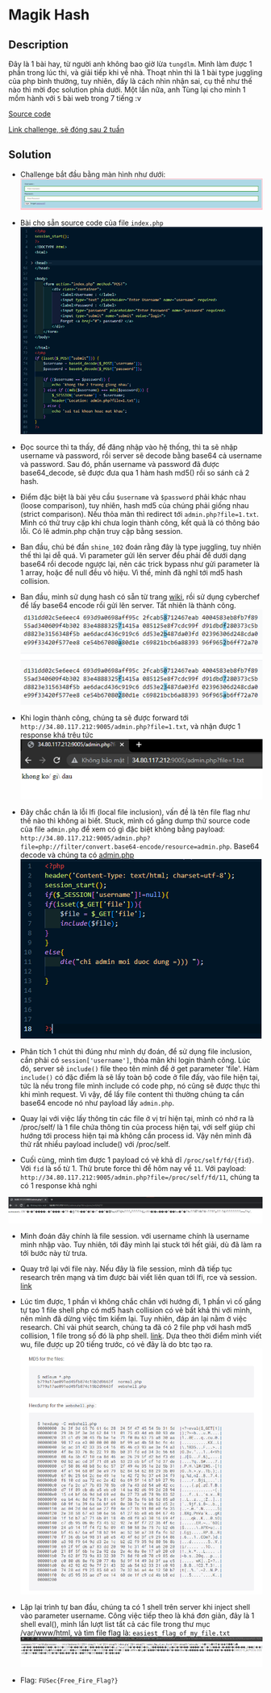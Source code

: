 # Magik Hash

## Description
Đây là 1 bài hay, từ người anh không bao giờ lừa `tungdlm`. Mình làm được 1 phần trong lúc thi, và giải tiếp khi về nhà. Thoạt nhìn thì là 1 bài type juggling của php bình thường, tuy nhiên, đấy là cách nhìn nhận sai, cụ thể như thế nào thì mời đọc solution phía dưới. Một lần nữa, anh Tùng lại cho mình 1 mồm hành với `5` bài web trong 7 tiếng :v

[Source code](Source)

[Link challenge, sẽ đóng sau 2 tuần](34.80.117.212:9005)

## Solution
- Challenge bắt đầu bằng màn hình như dưới: 
![1](1.png)
- Bài cho sẵn source code của file `index.php` 
![2](2.png)
- Đọc source thì ta thấy, để đăng nhập vào hệ thống, thì ta sẽ nhập username và password, rồi server sẽ decode bằng base64 cả username và password. Sau đó, phần username và password đã được base64_decode, sẽ được đưa qua 1 hàm hash md5() rồi so sánh cả 2 hash. 
- Điểm đặc biệt là bài yêu cầu `$username` và `$password` phải khác nhau (loose comparison), tuy nhiên, hash md5 của chúng phải giống nhau (strict comparison). Nếu thỏa mãn thì redirect tới `admin.php?file=1.txt`. Mình có thử truy cập khi chưa login thành công, kết quả là có thông báo lỗi. Có lẽ admin.php chặn truy cập bằng session.
- Ban đầu, chú bé đần `shine_102` đoán rằng đây là type juggling, tuy nhiên thế thì lại dễ quá. Vì parameter gửi lên server đều phải để dưới dạng base64 rồi decode ngược lại, nên các trick bypass như gửi parameter là 1 array, hoặc để null đều vô hiệu. Vì thế, mình đã nghĩ tới md5 hash collision. 
- Ban đầu, mình sử dụng hash có sẵn từ trang [wiki](https://en.wikipedia.org/wiki/MD5), rồi sử dụng cyberchef để lấy base64 encode rồi gửi lên server. Tất nhiên là thành công.
![3](3.png)
- Khi login thành công, chúng ta sẽ được forward tới `http://34.80.117.212:9005/admin.php?file=1.txt`, và nhận được 1 response khá trêu tức
![4](4.png)
- Đây chắc chắn là lỗi lfi (local file inclusion), vấn đề là tên file flag như thế nào thì không ai biết. Stuck, mình cố gắng dump thử source code của file `admin.php` để xem có gì đặc biệt không bằng payload: `http://34.80.117.212:9005/admin.php?file=php://filter/convert.base64-encode/resource=admin.php`. Base64 decode và chúng ta có [admin.php](Source/admin.php)
![5](5.png)

- Phân tích 1 chút thì đúng như mình dự đoán, để sử dụng file inclusion, cần phải có `session['username']`, thỏa mãn khi login thành công. Lúc đó, server sẽ `include()` file theo tên mình để ở get parameter 'file'. Hàm `include()` có đặc điểm là sẽ lấy toàn bộ code ở file đấy, vào file hiện tại, tức là nếu trong file mình include có code php, nó cũng sẽ được thực thi khi mình request. Vì vậy, để lấy file content thì thường chúng ta cần base64 encode nó như payload lấy `admin.php`.

- Quay lại với việc lấy thông tin các file ở vị trí hiện tại, mình có nhớ ra là /proc/self/ là 1 file chứa thông tin của process hiện tại, với self giúp chỉ hướng tới process hiện tại mà không cần process id. Vậy nên mình đã thử rất nhiều payload include() với /proc/self. 

- Cuối cùng, mình tìm được 1 payload có vẻ khả dĩ `/proc/self/fd/{fid}`. Với `fid` là số từ 1. Thử brute force thì đề hôm nay về `11`. Với payload:  `http://34.80.117.212:9005/admin.php?file=/proc/self/fd/11`, chúng ta có 1 response khả nghi

![6](6.png)

- Mình đoán đây chính là file session. với username chính là username mình nhập vào. Tuy nhiên, tới đây mình lại stuck tới hết giải, dù đã làm ra tới bước này từ trưa. 
- Quay trở lại với file này. Nếu đây là file session, mình đã tiếp tục research trên mạng và tìm được bài viết liên quan tới lfi, rce và session. [link](https://www.rcesecurity.com/2017/08/from-lfi-to-rce-via-php-sessions/)
- Lúc tìm được, 1 phần vì không chắc chắn với hướng đi, 1 phần vì cố gắng tự tạo 1 file shell php có md5 hash collision có vẻ bất khả thi với mình, nên mình đã dừng việc tìm kiếm lại. Tuy nhiên, đáp án lại nằm ở việc research. Chỉ vài phút search, chúng ta đã có 2 file php với hash md5 collision, 1 file trong số đó là php shell. [link](https://gitmemories.com/phith0n/collision-webshell). Dựa theo thời điểm mình viết wu, file được up 20 tiếng trước, có vẻ đây là do btc tạo ra.
![7](7.png)

- Lặp lại trình tự ban đầu, chúng ta có 1 shell trên server khi inject shell vào parameter username. Công việc tiếp theo là khá đơn giản, đây là 1 shell eval(), mình lần lượt list tất cả các file trong thư mục /var/www/html, và tìm file flag là: `easiest_flag_of_my_file.txt`
![8](8.png)

- Flag: `FUSec{Free_Fire_Flag?}`


